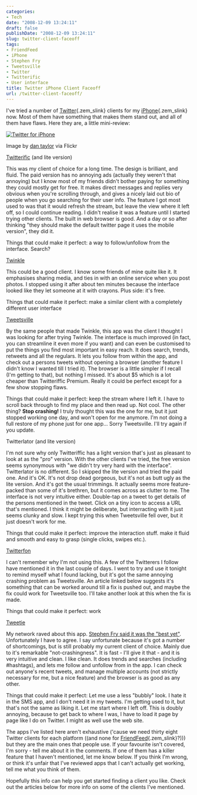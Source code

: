 ```yaml
---
categories:
- Tech
date: "2008-12-09 13:24:11"
draft: false
publishDate: "2008-12-09 13:24:11"
slug: twitter-client-faceoff
tags:
- FriendFeed
- iPhone
- Stephen Fry
- Tweetsville
- Twitter
- Twitterific
- User interface
title: Twitter iPhone Client Faceoff
url: /twitter-client-faceoff/
---
```

I've tried a number of
[Twitter](http://twitter.com "Twitter"){.zem_slink} clients for my
[iPhone](http://www.apple.com/iphone "iPhone"){.zem_slink} now. Most of
them have something that makes them stand out, and all of them have
flaws. Here they are, a little mini-review:

[![Twitter for
iPhone](//farm3.static.flickr.com/2291/2062982712_bef4e6a105_m.jpg "Twitter for iPhone")](http://www.flickr.com/photos/56783767@N00/2062982712)

Image by [dan
taylor](http://www.flickr.com/photos/56783767@N00/2062982712) via Flickr

[Twitterific](http://iconfactory.com/software/twitterrific "Twitterific Desktop Client Homepage")
(and lite version)

This was my client of choice for a long time. The design is brilliant,
and fluid. The paid version has no annoying ads (actually they weren't
that annoying) but I know most of my friends didn't bother paying for
something they could mostly get for free. It makes direct messages and
replies very obvious when you're scrolling through, and gives a nicely
laid out bio of people when you go searching for their user info. The
feature I got most used to was that it would refresh the stream, but
leave the view where it left off, so I could continue reading. I didn't
realise it was a feature until I started trying other clients. The built
in web browser is good. And a day or so after thinking "they should make
the default twitter page it uses the mobile version", they did it.

Things that could make it perfect: a way to follow/unfollow from the
interface. Search?

[Twinkle](http://tapulous.com/twinkle/ "Twinkle Homepage at Tapulous")

This could be a good client. I know some friends of mine quite like it.
It emphasises sharing media, and ties in with an online service when you
post photos. I stopped using it after about ten minutes because the
interface looked like they let someone at it with crayons. Plus side:
it's free.

Things that could make it perfect: make a similar client with a
completely different user interface

[Tweetsville](http://www.tweetsville.com/ "Tweetsville Homepage")

By the same people that made Twinkle, this app was the client I thought
I was looking for after trying Twinkle. The interface is much improved
(in fact, you can streamline it even more if you want) and can even be
customised to put the things you find most important in easy reach. It
does search, trends, retweets and all the regulars. It lets you follow
from within the app, and check out a persons tweets without opening a
browser (another feature I didn't know I wanted till I tried it). The
browser is a little simpler if I recall (I'm getting to that), but
nothing I missed. It's about \$5 which is a lot cheaper than
Twitteriffic Premium. Really it could be perfect except for a few show
stopping flaws.

Things that could make it perfect: keep the stream where I left it. I
have to scroll back through to find my place and then read up. Not cool.
The other thing? **Stop crashing!** I truly thought this was the one for
me, but it just stopped working one day, and won't open for me anymore.
I'm not doing a full restore of my phone just for one app... Sorry
Tweetsville. I'll try again if you update.

Twitterlator (and lite version)

I'm not sure why only Twitteriffic has a light version that's just as
pleasant to look at as the "pro" version. With the other clients I've
tried, the free version seems synonymous with "we didn't try very hard
with the interface". Twitterlator is no different. So I skipped the lite
version and tried the paid one. And it's OK. It's not drop dead
gorgeous, but it's not as butt ugly as the lite version. And it's got
the usual trimmings. It actually seems more feature-packed than some of
it's brethren, but it comes across as clutter to me. The interface is
not very intuitive either. Double-tap on a tweet to get details of the
persons mentioned in the tweet. Click on a tiny icon to access a URL
that's mentioned. I think it might be deliberate, but interracting with
it just seems clunky and slow. I kept trying this when Tweetsville fell
over, but it just doesn't work for me.

Things that could make it perfect: improve the interaction stuff. make
it fluid and smooth and easy to grasp (single clicks, swipes etc.).

[Twitterfon](http://www.naan.net/trac/wiki/TwitterFon "Twitterfon Homepage")

I can't remember why I'm not using this. A few of the Twitterers I
follow have mentioned it in the last couple of days. I went to try and
use it tonight to remind myself what I found lacking, but it's got the
same annoying crashing problem as Tweetsville. An article linked below
suggests it's something that can be worked around till a fix is pushed
out, and maybe the fix could work for Tweetsville too. I'll take another
look at this when the fix is made.

Things that could make it perfect: work

[Tweetie](http://www.atebits.com/software/tweetie/ "Tweetie Homepage at atebits")

My network raved about this app. [Stephen Fry said it was the "best
yet"](http://twitter.com/stephenfry/status/1021492063). Unfortunately I
have to agree. I say unfortunate because it's got a number of
shortcomings, but is still probably my current client of choice. Mainly
due to it's remarkable "not-crashingness". It is fast - I'll give it
that - and it is very intuitive and clean. I like clean. It does trends
and searches (including \#hashtags), and lets me follow and unfollow
from in the app. I can check out anyone's recent tweets, and manage
multiple accounts (not strictly necessary for me, but a nice feature)
and the browser is as good as any other.

Things that could make it perfect: Let me use a less "bubbly" look. I
hate it in the SMS app, and I don't need it in my tweets. I'm getting
used to it, but that's not the same as liking it. Let me start where I
left off. This is doubly annoying, because to get back to where I was, I
have to load it page by page like I do on Twitter. I might as well use
the web site.

The apps I've listed here aren't exhaustive ('cause we need thirty eight
Twitter clients for each platform ((and none for
[FriendFeed](http://friendfeed.com "FriendFeed"){.zem_slink}?))) but
they are the main ones that people use. If your favourite isn't covered,
I'm sorry - tell me about it in the comments. If one of them has a
killer feature that I haven't mentioned, let me know below. If you think
I'm wrong, or think it's unfair that I've reviewed apps that I can't
actually get working, tell me what you think of them.

Hopefully this info can help you get started finding a client you like.
Check out the articles below for more info on some of the clients I've
mentioned.